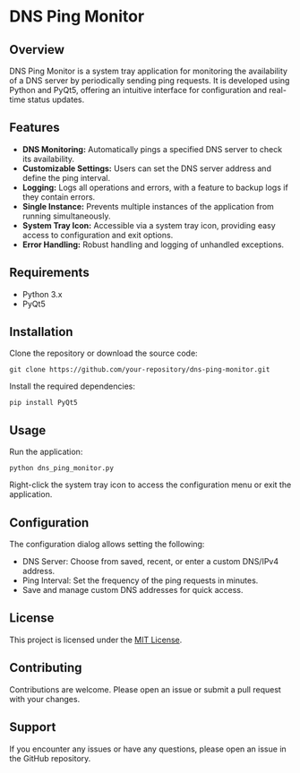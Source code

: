 # DNS Ping Monitor

## Overview
DNS Ping Monitor is a system tray application for monitoring the availability of a DNS server by periodically sending ping requests. It is developed using Python and PyQt5, offering an intuitive interface for configuration and real-time status updates.

## Features
- **DNS Monitoring:** Automatically pings a specified DNS server to check its availability.
- **Customizable Settings:** Users can set the DNS server address and define the ping interval.
- **Logging:** Logs all operations and errors, with a feature to backup logs if they contain errors.
- **Single Instance:** Prevents multiple instances of the application from running simultaneously.
- **System Tray Icon:** Accessible via a system tray icon, providing easy access to configuration and exit options.
- **Error Handling:** Robust handling and logging of unhandled exceptions.

## Requirements
- Python 3.x
- PyQt5

## Installation
Clone the repository or download the source code:
```
git clone https://github.com/your-repository/dns-ping-monitor.git
```
Install the required dependencies:
```
pip install PyQt5
```

## Usage
Run the application:
```
python dns_ping_monitor.py
```
Right-click the system tray icon to access the configuration menu or exit the application.

## Configuration
The configuration dialog allows setting the following:
- DNS Server: Choose from saved, recent, or enter a custom DNS/IPv4 address.
- Ping Interval: Set the frequency of the ping requests in minutes.
- Save and manage custom DNS addresses for quick access.

## License
This project is licensed under the [MIT License](LICENSE).

## Contributing
Contributions are welcome. Please open an issue or submit a pull request with your changes.

## Support
If you encounter any issues or have any questions, please open an issue in the GitHub repository.
